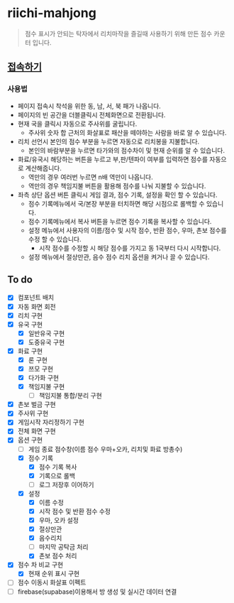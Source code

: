# riichi-mahjong

> 점수 표시가 안되는 탁자에서 리치마작을 즐길때 사용하기 위해 만든 점수 카운터 입니다.

## [접속하기](https://he1fire.github.io/riichi-mahjong/)

### 사용법
- 페이지 접속시 착석을 위한 동, 남, 서, 북 패가 나옵니다.
- 페이지의 빈 공간을 더블클릭시 전체화면으로 전환됩니다.
- 현재 국을 클릭시 자동으로 주사위를 굴립니다.
    - 주사위 숫자 합 근처의 화살표로 패산을 떼야하는 사람을 바로 알 수 있습니다.
- 리치 선언시 본인의 점수 부분을 누르면 자동으로 리치봉을 지불합니다.
    - 본인의 바람부분을 누르면 타가와의 점수차이 및 현재 순위를 알 수 있습니다.
- 화료/유국시 해당하는 버튼을 누르고 부,판/텐파이 여부를 입력하면 점수를 자동으로 계산해줍니다.
    - 역만의 경우 여러번 누르면 n배 역만이 나옵니다.
    - 역만의 경우 책임지불 버튼을 활용해 점수를 나눠 지불할 수 있습니다.
- 좌측 상단 옵션 버튼 클릭시 게임 결과, 점수 기록, 설정을 확인 할 수 있습니다.
    - 점수 기록메뉴에서 국/본장 부분을 터치하면 해당 시점으로 롤백할 수 있습니다.
    - 점수 기록메뉴에서 복사 버튼을 누르면 점수 기록을 복사할 수 있습니다.
    - 설정 메뉴에서 사용자의 이름/점수 및 시작 점수, 반환 점수, 우마, 촌보 점수를 수정 할 수 있습니다.
        - 시작 점수를 수정할 시 해당 점수를 가지고 동 1국부터 다시 시작합니다.
    - 설정 메뉴에서 절상만관, 음수 점수 리치 옵션을 켜거나 끌 수 있습니다.

## To do
- [x] 컴포넌트 배치
- [x] 자동 화면 회전
- [x] 리치 구현
- [x] 유국 구현
    - [x] 일반유국 구현
    - [x] 도중유국 구현
- [x] 화료 구현
    - [x] 론 구현
    - [x] 쯔모 구현
    - [x] 다가화 구현
    - [x] 책임지불 구현
        - [ ] 책임지불 통합/분리 구현
- [x] 촌보 벌금 구현
- [x] 주사위 구현
- [x] 게임시작 자리정하기 구현
- [x] 전체 화면 구현
- [x] 옵션 구현
    - [ ] 게임 종료 점수창(이름 점수 우마+오카, 리치및 화료 방총수)
    - [x] 점수 기록
        - [x] 점수 기록 복사
        - [x] 기록으로 롤백
        - [ ] 로그 저장후 이어하기
    - [x] 설정
        - [x] 이름 수정
        - [x] 시작 점수 및 반환 점수 수정
        - [x] 우마, 오카 설정
        - [x] 절상만관
        - [x] 음수리치
        - [ ] 마지막 공탁금 처리
        - [x] 촌보 점수 처리
- [x] 점수 차 비교 구현
    - [x] 현재 순위 표시 구현
- [ ] 점수 이동시 화살표 이펙트
- [ ] firebase(supabase)이용해서 방 생성 및 실시간 데이터 연결